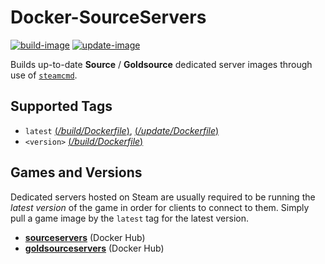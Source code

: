 # Docker-SourceServers

[![build-image][]][build-site] [![update-image][]][update-site]

[build-image]: https://dev.azure.com/theohbrothers/docker-sourceservers/_apis/build/status/Build?branchName=build
[build-site]: https://dev.azure.com/theohbrothers/docker-steamcmd/_build?definitionId=2
[update-image]: https://dev.azure.com/theohbrothers/docker-sourceservers/_apis/build/status/Build?branchName=update
[update-site]: https://dev.azure.com/theohbrothers/docker-steamcmd/_update?definitionId=3

Builds up-to-date **Source** / **Goldsource** dedicated server images through use of [`steamcmd`](https://github.com/theohbrothers/docker-steamcmd).

## Supported Tags

* `latest` [(*/build/Dockerfile*)](https://github.com/theohbrothers/docker-sourceservers/blob/github/build/Dockerfile), [(*/update/Dockerfile*)](https://github.com/theohbrothers/docker-sourceservers/blob/github/update/Dockerfile)
* `<version>` [(*/build/Dockerfile*)](https://github.com/theohbrothers/docker-sourceservers/blob/github/build/Dockerfile)

## Games and Versions

Dedicated servers hosted on Steam are usually required to be running the *latest version* of the game in order for clients to connect to them. Simply pull a game image by the `latest` tag for the latest version.

* [**sourceservers**](https://hub.docker.com/u/sourceservers/) (Docker Hub)
* [**goldsourceservers**](https://hub.docker.com/u/goldsourceservers/) (Docker Hub)
